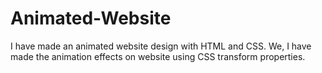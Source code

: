# Animated-Website
I have made an animated website design with HTML and CSS. We, I have made the animation effects on website using CSS transform properties.


